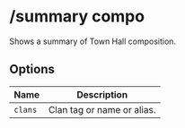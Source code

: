 # /summary compo

Shows a summary of Town Hall composition.

## Options

| Name | Description |
|------|-------------|
| `clans` | Clan tag or name or alias. |

